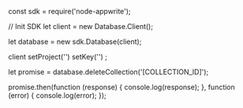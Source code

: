 const sdk = require('node-appwrite');

// Init SDK
let client = new Database.Client();

let database = new sdk.Database(client);

client
    setProject('')
    setKey('')
;

let promise = database.deleteCollection('[COLLECTION_ID]');

promise.then(function (response) {
    console.log(response);
}, function (error) {
    console.log(error);
});